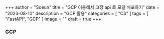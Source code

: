 +++
author = "Soeun"
title = "GCP 이용해서 고정 api 로 모델 배포하기"
date = "2023-08-10"
description = "GCP 활용"
categories = [
    "CS"
]
tags = [
    "FastAPI", 
    "GCP"
]
image = ""
draft = true
+++

### GCP